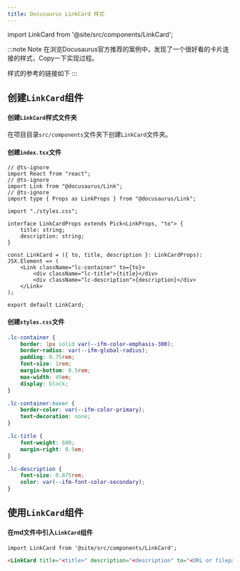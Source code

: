 ```yaml
---
title: Docusaurus LinkCard 样式
---
```


import LinkCard from '@site/src/components/LinkCard';

:::note Note
在浏览Docusaurus官方推荐的案例中，发现了一个很好看的卡片连接的样式，Copy一下实现过程。

样式的参考的链接如下
<LinkCard title="Clutch说明文档" description="Clutch is a modular, extensible platform for infrastructure management." to="https://clutch.sh/docs/getting-started/build-guides"></LinkCard>
:::

## 创建`LinkCard`组件

#### 创建`LinkCard`样式文件夹

在项目目录`src/components`文件夹下创建`LinkCard`文件夹。

#### 创建`index.tsx`文件

```tsx title="src/components/LinkCard/index.tsx"
// @ts-ignore
import React from "react";
// @ts-ignore
import Link from "@docusaurus/Link";
// @ts-ignore
import type { Props as LinkProps } from "@docusaurus/Link";

import "./styles.css";

interface LinkCardProps extends Pick<LinkProps, "to"> {
    title: string;
    description: string;
}

const LinkCard = ({ to, title, description }: LinkCardProps): JSX.Element => (
    <Link className="lc-container" to={to}>
        <div className="lc-title">{title}</div>
        <div className="lc-description">{description}</div>
    </Link>
);

export default LinkCard;
```

#### 创建`styles.css`文件

```css title="src/components/LinkCard/styles.css"
.lc-container {
    border: 1px solid var(--ifm-color-emphasis-300);
    border-radius: var(--ifm-global-radius);
    padding: 0.75rem;
    font-size: 1rem;
    margin-bottom: 0.5rem;
    max-width: 45em;
    display: block;
}

.lc-container:hover {
    border-color: var(--ifm-color-primary);
    text-decoration: none;
}

.lc-title {
    font-weight: 600;
    margin-right: 0.5em;
}

.lc-description {
    font-size: 0.875rem;
    color: var(--ifm-font-color-secondary);
}
```

## 使用`LinkCard`组件

#### 在md文件中引入`LinkCard`组件

```md
import LinkCard from '@site/src/components/LinkCard';

<LinkCard title="<title>" description="<description" to="<URL or filepath>"></LinkCard>
```